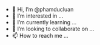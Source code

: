 - 👋 Hi, I’m @phamducluan
- 👀 I’m interested in ...
- 🌱 I’m currently learning ...
- 💞️ I’m looking to collaborate on ...
- 📫 How to reach me ...

<!---
phamducluan/phamducluan is a ✨ special ✨ repository because its `README.md` (this file) appears on your GitHub profile.
You can click the Preview link to take a look at your changes.
--->
